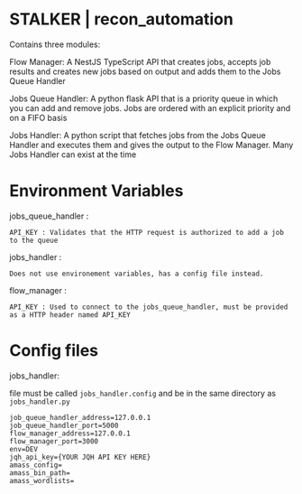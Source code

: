 # STALKER | recon_automation

Contains three modules: 

Flow Manager: A NestJS TypeScript API that creates jobs, accepts job results and creates new jobs based on output and adds them to the Jobs Queue Handler

Jobs Queue Handler: A python flask API that is a priority queue in which you can add and remove jobs. Jobs are ordered with an explicit priority and on a FIFO basis

Jobs Handler: A python script that fetches jobs from the Jobs Queue Handler and executes them and gives the output to the Flow Manager. Many Jobs Handler can exist at the time


# Environment Variables

jobs_queue_handler :

```
API_KEY : Validates that the HTTP request is authorized to add a job to the queue
```

jobs_handler : 

```
Does not use environement variables, has a config file instead.
```

flow_manager : 

```
API_KEY : Used to connect to the jobs_queue_handler, must be provided as a HTTP header named API_KEY
```


# Config files

jobs_handler: 

file must be called `jobs_handler.config` and be in the same directory as `jobs_handler.py`

```
job_queue_handler_address=127.0.0.1
job_queue_handler_port=5000
flow_manager_address=127.0.0.1
flow_manager_port=3000
env=DEV
jqh_api_key={YOUR JQH API KEY HERE}
amass_config=
amass_bin_path=
amass_wordlists=
```


